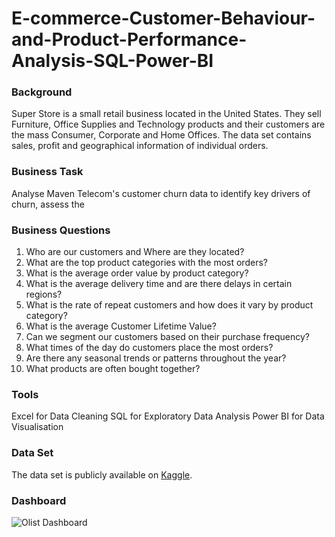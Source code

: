 # E-commerce-Customer-Behaviour-and-Product-Performance-Analysis-SQL-Power-BI

### Background
Super Store is a small retail business located in the United States. They sell Furniture, Office Supplies and Technology products and their customers are the mass Consumer, Corporate and Home Offices. The data set contains sales, profit and geographical information of individual orders.

### Business Task
Analyse Maven Telecom's customer churn data to identify key drivers of churn, assess the 

### Business Questions
1. Who are our customers and Where are they located?
2. What are the top product categories with the most orders? 
3. What is the average order value by product category?
4. What is the average delivery time and are there delays in certain regions? 
5. What is the rate of repeat customers and how does it vary by product category? 
6. What is the average Customer Lifetime Value? 
7. Can we segment our customers based on their purchase frequency?
8. What times of the day do customers place the most orders?
9. Are there any seasonal trends or patterns throughout the year?
10. What products are often bought together? 

### Tools
Excel for Data Cleaning
SQL for Exploratory Data Analysis 
Power BI for Data Visualisation

### Data Set
The data set is publicly available on [Kaggle](https://www.kaggle.com/datasets/olistbr/brazilian-ecommerce).

### Dashboard 
![Olist Dashboard](https://github.com/Ogugko/E-commerce-Customer-Behaviour-and-Product-Performance-Analysis-SQL-Power-BI/assets/143842831/6088e8aa-7ff8-451c-9a22-94a9b65166c6)
